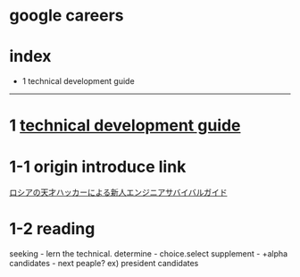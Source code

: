 # google careers

# index

- 1 technical development guide

----------------------------------

# 1 [technical development guide](https://www.google.com/about/careers/students/guide-to-technical-development.html)


# 1-1 origin introduce link

[ロシアの天才ハッカーによる新人エンジニアサバイバルガイド](http://qiita.com/jacksuzuki/items/b2fa6b44962e73a53d08)

# 1-2 reading

seeking - lern the technical. 
determine - choice.select
supplement - +alpha
candidates - next peaple? ex) president candidates







